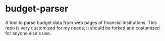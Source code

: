 # budget-parser
A tool to parse budget data from web pages of financial institutions. This repo is very customized for my needs, it should be forked and costomized for anyone else's use.
